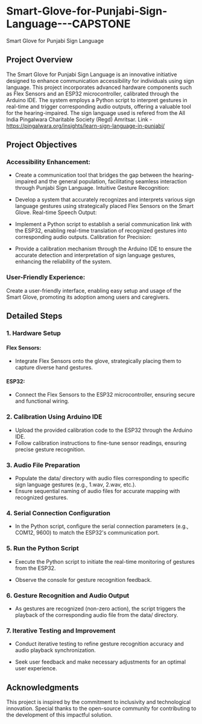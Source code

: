 # Smart-Glove-for-Punjabi-Sign-Language---CAPSTONE

Smart Glove for Punjabi Sign Language

## Project Overview
The Smart Glove for Punjabi Sign Language is an innovative initiative designed to enhance communication accessibility for individuals using sign language. This project incorporates advanced hardware components such as Flex Sensors and an ESP32 microcontroller, calibrated through the Arduino IDE. The system employs a Python script to interpret gestures in real-time and trigger corresponding audio outputs, offering a valuable tool for the hearing-impaired.
The sign language used is refered from the All India Pingalwara Charitable Society (Regd) Amritsar.
Link - https://pingalwara.org/insights/learn-sign-language-in-punjabi/

## Project Objectives
### Accessibility Enhancement:

- Create a communication tool that bridges the gap between the hearing-impaired and the general population, facilitating seamless interaction through Punjabi Sign Language.
Intuitive Gesture Recognition:

- Develop a system that accurately recognizes and interprets various sign language gestures using strategically placed Flex Sensors on the Smart Glove.
Real-time Speech Output:

- Implement a Python script to establish a serial communication link with the ESP32, enabling real-time translation of recognized gestures into corresponding audio outputs.
Calibration for Precision:

- Provide a calibration mechanism through the Arduino IDE to ensure the accurate detection and interpretation of sign language gestures, enhancing the reliability of the system.

### User-Friendly Experience:

Create a user-friendly interface, enabling easy setup and usage of the Smart Glove, promoting its adoption among users and caregivers.

## Detailed Steps
### 1. Hardware Setup

#### Flex Sensors:
- Integrate Flex Sensors onto the glove, strategically placing them to capture diverse hand gestures.
#### ESP32:
- Connect the Flex Sensors to the ESP32 microcontroller, ensuring secure and functional wiring.

### 2. Calibration Using Arduino IDE

- Upload the provided calibration code to the ESP32 through the Arduino IDE.
- Follow calibration instructions to fine-tune sensor readings, ensuring precise gesture recognition.

### 3. Audio File Preparation
   
- Populate the data/ directory with audio files corresponding to specific sign language gestures (e.g., 1.wav, 2.wav, etc.).
- Ensure sequential naming of audio files for accurate mapping with recognized gestures.

### 4. Serial Connection Configuration
   
- In the Python script, configure the serial connection parameters (e.g., COM12, 9600) to match the ESP32's communication port.

### 5. Run the Python Script
   
- Execute the Python script to initiate the real-time monitoring of gestures from the ESP32.

- Observe the console for gesture recognition feedback.

### 6. Gesture Recognition and Audio Output
   
- As gestures are recognized (non-zero action), the script triggers the playback of the corresponding audio file from the data/ directory.

### 7. Iterative Testing and Improvement
   
- Conduct iterative testing to refine gesture recognition accuracy and audio playback synchronization.

- Seek user feedback and make necessary adjustments for an optimal user experience.

## Acknowledgments
This project is inspired by the commitment to inclusivity and technological innovation. Special thanks to the open-source community for contributing to the development of this impactful solution.
